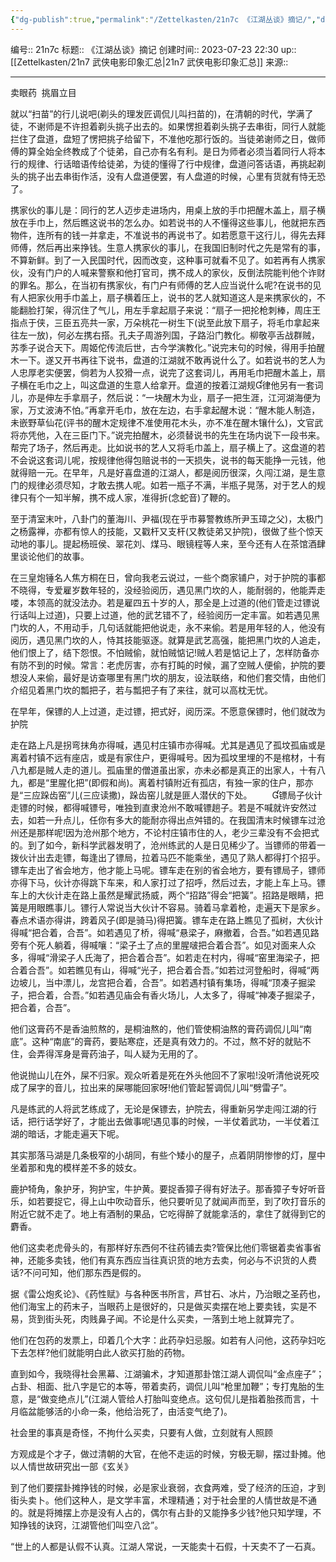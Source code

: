 ```yaml
---
{"dg-publish":true,"permalink":"/Zettelkasten/21n7c 《江湖丛谈》摘记/","dgPassFrontmatter":true}
---
```


编号:: 21n7c
标题:: 《江湖丛谈》摘记
创建时间:: 2023-07-23 22:30
up:: [[Zettelkasten/21n7 武侠电影印象汇总\|21n7 武侠电影印象汇总]]
来源:: 

---
卖眼药  挑眉立目

就以“扫苗”的行儿说吧(剃头的理发匠调侃儿叫扫苗的)，在清朝的时代，学满了徒，不谢师是不许担着剃头挑子出去的。如果愣担着剃头挑子去串街，同行人就能拦住了盘道，盘短了愣把挑子给留下，不准他吃那行饭的。当徒弟谢师之日，做师傅的算全始全终教成了个徒弟，自己亦有名有利。是日为师者必须当着同行人将本行的规律、行话暗语传给徒弟，为徒的懂得了行中规律，盘道问答话语，再挑起剃头的挑子出去串街作活，没有人盘道便罢，有人盘道的时候，心里有货就有恃无恐了。

携家伙的事儿是：同行的艺人迈步走进场内，用桌上放的手巾把醒木盖上，扇子横放在手巾上，然后瞧这说书的怎么办。如若说书的人不懂得这些事儿，他就把东西物件，连所有的钱一并拿走，不准说书的再说书了。如若愿意干这行儿，得先去拜师傅，然后再出来挣钱。生意人携家伙的事儿，在我国旧制时代之先是常有的事，不算新鲜。到了一入民国时代，因而改变，这种事可就看不见了。如若再有人携家伙，没有门户的人喊来警察和他打官司，携不成人的家伙，反倒法院能判他个诈财的罪名。那么，在当初有携家伙，有门户有师傅的艺人应当说什么呢?在说书的见有人把家伙用手巾盖上，扇子横着压上，说书的艺人就知道这人是来携家伙的，不能翻脸打架，得沉住了气儿，用左手拿起扇子来说：“扇子一把抡枪刺棒，周庄王指点于侠，三臣五亮共一家，万朵桃花一树生下(说至此放下扇子，将毛巾拿起来往左一放)，何必左携右搭。孔夫子周游列国，子路沿门教化。柳敬亭舌战群贼，苏季子说合天下。周姬佗传流后世，古今学演教化。”说完末句的时候，得用手拍醒木一下。遂又开书再往下说书，盘道的江湖就不敢再说什么了。如若说书的艺人为人忠厚老实便罢，倘若为人狡猾一点，说完了这套词儿，再用毛巾把醒木盖上，扇子横在毛巾之上，叫这盘道的生意人给拿开。盘道的按着江湖规律他另有一套词儿，亦是伸左手拿扇子，然后说：“一块醒木为业，扇子一把生涯，江河湖海便为家，万丈波涛不怕。”再拿开毛巾，放在左边，右手拿起醒木说：“醒木能人制造，未嵌野草仙花(评书的醒木定规律不准使用花木头，亦不准在醒木镶什么)，文官武将亦凭他，入在三臣门下。”说完拍醒木，必须替说书的先生在场内说下一段书来。帮完了场子，然后再走。比如说书的艺人又将毛巾盖上，扇子横上了。这盘道的若不会说这套词儿呢，按规律他得包赔说书的一天损失，说书的每天能挣一元钱，他就得赔一元。在早年，凡是好喜盘道的江湖人，都是阅历很深，久闯江湖，是生意门的规律必须尽知，才敢去携人呢。如若一瓶子不满，半瓶子晃荡，对于艺人的规律只有个一知半解，携不成人家，准得折(念蛇音)了鞭的。

至于清室末叶，八卦门的董海川、尹福(现在乎市募警教练所尹玉璋之父)，太极门之杨露禅，亦都有惊人的技能，又戳杆又支杆(又教徒弟又护院)，很做了些个惊天动地的事儿。提起杨班侯、翠花刘、煤马、眼镜程等人来，至今还有人在茶馆酒肆里谈论他们的故事。

在三皇炮锤名人焦方桐在日，曾向我老云说过，一些个商家铺户，对于护院的事都不晓得，专爱雇岁数年轻的，没经验阅历，遇见黑门坎的人，能耐弱的，他能弄走喽，本领高的就没法办。若是雇四五十岁的人，那全是上过道的(他们管走过镖说行话叫上过道)，只要上过道，他的武艺错不了，经验阅历一定丰富。如若遇见黑门坎的人，不用动手，几句话就能把他说走，永不来偷。若是用年轻的人，他没有阅历，遇见黑门坎的人，恃其技能驱逐。就算是武艺高强，能把黑门坎的人追走，他们恨上了，结下怨恨。不怕贼偷，就怕贼惦记!贼人若是惦记上了，怎样防备亦有防不到的时候。常言：老虎厉害，亦有打盹的时候，漏了空贼人便偷，护院的要想没人来偷，最好是访查哪里有黑门坎的朋友，设法联络，和他们套交情，由他们介绍见着黑门坎的瓢把子，若与瓢把子有了来往，就可以高枕无忧。

在早年，保镖的人上过道，走过镖，把式好，阅历深。不愿意保镖时，他们就改为护院

走在路上凡是拐弯抹角亦得喊，遇见村庄镇市亦得喊。尤其是遇见了孤坟孤庙或是离着村镇不远有座店，或是有家住户，更得喊号。因为孤坟里埋的不是棺材，十有八九都是贼人走的道儿。孤庙里的僧道虽出家，亦未必都是真正的出家人，十有八九，都是“里腥化把”(即假和尚)。离着村镇附近有孤店，有独一家的住户，那亦是“三应跺齿窑”儿(三应读撒)，跺齿窑儿就是匪人潜伏的下处。 　　镖局子伙计走镖的时候，都得喊镖号，唯独到直隶沧州不敢喊镖趟子。若是不喊就许安然过去，如若一升点儿，任你有多大的能耐亦得出点舛错的。在我国清末时候镖车过沧州还是那样呢!因为沧州那个地方，不论村庄镇市住的人，老少三辈没有不会把式的。到了如今，新科学武器发明了，沧州练武的人是日见稀少了。当镖师的带着一拨伙计出去走镖，每逢出了镖局，拉着马匹不能乘坐，遇见了熟人都得打个招乎。镖车走出了省会地方，他才能上马呢。镖车走在别的省会地方，要有镖局子，镖师亦得下马，伙计亦得跳下车来，和人家打过了招呼，然后过去，才能上车上马。镖车上的大伙计走在路上虽然是耀武扬威，两个“招路”得会“把簧”。招路是眼睛，把簧是用眼瞧事儿。镖行人常说当大伙计不容易。骑着马拿着枪，走遍天下是家乡。春点术语亦得讲，跨着风子(即是骑马)得把簧。镖车走在路上瞧见了孤树，大伙计得喊“把合着，合吾”。如若遇见了桥，得喊“悬梁子，麻撤着，合吾。”如若遇见路旁有个死人躺着，得喊嚷：“梁子土了点的里腥啵把合着合吾”。如见对面来人众多，得喊“滑梁子人氏海了，把合着合吾”。如若走在村内，得喊“窑里海梁子，把合着合吾”。如若瞧见有山，得喊“光子，把合着合吾。”如若过河登船时，得喊“两边坡儿，当中漂儿，龙宫把合着，合吾”。如若遇村镇有集场，得喊“顶凑子掘梁子，把合着，合吾。”如若遇见庙会有香火场儿，人太多了，得喊“神凑子掘梁子，把合着，合吾”。

他们这膏药不是香油煎熬的，是桐油熬的，他们管使桐油熬的膏药调侃儿叫“南底”。这种“南底”的膏药，要贴寒症，还是真有效力的。不过，熬不好的就贴不住，会弄得浑身是膏药油子，叫人疑为无用的了。

他说抛山儿在外，屎不归家。观众听着是死在外头他回不了家啦!没听清他说死咬成了屎字的音儿，拉出来的屎哪能回家呀!他们管起誓调侃儿叫“劈雷子”。

凡是练武的人将武艺练成了，无论是保镖去，护院去，得重新另学走闯江湖的行话，把行话学好了，才能出去做事呢!遇见事的时候，一半仗着武功，一半仗着江湖的暗话，才能走遍天下呢。

其实那落马湖是几条极窄的小胡同，有些个矮小的屋子，点着阴阴惨惨的灯，屋中坐着那和鬼的模样差不多的妓女。

鹿护犄角，象护牙，狗护宝，牛护黄。要捉香獐子得有好法子。那香獐子专好听音乐，如若要捉它，得上山中吹动音乐，他只要听见了就闻声而至，到了吹打音乐的附近它就不走了。地上有酒制的果品，它吃得醉了就能拿活的，拿住了就得到它的麝香。

他们这卖老虎骨头的，有那样好东西何不往药铺去卖?管保比他们零锯着卖省事省神，还能多卖钱，他们有真东西应当往真识货的地方去卖，何必与不识货的人费话?不问可知，他们那东西是假的。

据《雷公炮炙论》、《药性赋》与各种医书所言，芦甘石、冰片，乃治眼之圣药也，他们海宝上的药末子，当眼药上是很好的，只是做买卖摆在地上要卖钱，实是不易，货到街头死，肉贱鼻子闻。不论是什么买卖，一落到土地上就算完了。

他们在包药的发票上，印着几个大字：此药孕妇忌服。如若有人问他，这药孕妇吃下去怎样?他们就能明白此人欲买打胎的药物。

直到如今，我晓得社会黑幕、江湖骗术，才知道那卦馆江湖人调侃叫“金点座子”；占卦、相面、批八字是它的本等，带着卖药，调侃儿叫“枪里加鞭”；专打鬼胎的生意，是“做变绝点儿”(江湖人管给人打胎叫变绝点。这句侃儿是指着胎孩而言，十月临盆能够活的小命一条，他给治死了，由活变气绝了)。

社会里的事真是奇怪，不拘什么买卖，只要有人做，立刻就有人照顾

方观成是个才子，做过清朝的大官，在他不走运的时候，穷极无聊，摆过卦摊。他以人情世故研究出一部《玄关》

到了他们要摆卦摊挣钱的时候，必是家业衰弱，衣食两难，受了经济的压迫，才到街头卖卜。他们这种人，是文学丰富，术理精通；对于社会里的人情世故是不通的。就是将摊摆上亦是没有人占的，偶尔有占卦的又能挣多少钱?他只知学理，不知挣钱的诀窍，江湖管他们叫空八岔”。

“世上的人都是认假不认真。江湖人常说，一天能卖十石假，十天卖不了一石真。